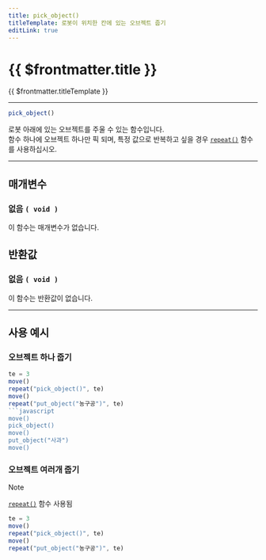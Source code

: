 ```yaml
---
title: pick_object()
titleTemplate: 로봇이 위치한 칸에 있는 오브젝트 줍기
editLink: true
---
```

<Badge type="info" text="함수" /><Badge type="info" text="오브젝트" />

# {{ $frontmatter.title }}
{{ $frontmatter.titleTemplate }}
***
```javascript
pick_object()
```
로봇 아래에 있는 오브젝트를 주울 수 있는 함수입니다.\
함수 하나에 오브젝트 하나만 픽 되며, 특정 값으로 반복하고 싶을 경우 [```repeat()```](../basics/repeat.md) 함수를 사용하십시오.

***
## 매개변수
### **없음 ```( void )```**
이 함수는 매개변수가 없습니다.
## 반환값
### **없음 ```( void )```**
이 함수는 반환값이 없습니다.
***

## 사용 예시
### 오브젝트 하나 줍기
```javascript
te = 3
move()
repeat("pick_object()", te)
move()
repeat("put_object("농구공")", te)
```javascript
move()
pick_object()
move()
put_object("사과")
move()
```
### 오브젝트 여러개 줍기
> [!note]
> [```repeat()```](../basics/repeat.md) 함수 사용됨
```javascript
te = 3
move()
repeat("pick_object()", te)
move()
repeat("put_object("농구공")", te)
```
